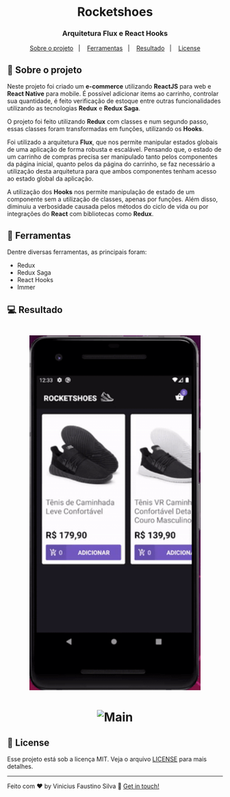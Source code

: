 <h1 align="center">
  Rocketshoes
</h1>

<h3 align="center">
  Arquitetura Flux e React Hooks
</h3>

<p align="center">
  <a href="#rocket-sobre-o-projeto">Sobre o projeto</a>&nbsp;&nbsp;&nbsp;|&nbsp;&nbsp;&nbsp;
  <a href="#wrench-ferramentas">Ferramentas</a>&nbsp;&nbsp;&nbsp;|&nbsp;&nbsp;&nbsp;
  <a href="#computer-resultado">Resultado</a>&nbsp;&nbsp;&nbsp;|&nbsp;&nbsp;&nbsp;
  <a href="#memo-license">License</a>
</p>

## :rocket: Sobre o projeto

Neste projeto foi criado um **e-commerce** utilizando **ReactJS** para web e **React Native** para mobile. É possível adicionar items ao carrinho, controlar sua quantidade, é feito verificação de estoque entre outras funcionalidades utilizando as tecnologias **Redux** e **Redux Saga**.

O projeto foi feito utilizando **Redux** com classes e num segundo passo, essas classes foram transformadas em funções, utilizando os **Hooks**.

Foi utilizado a arquitetura **Flux**, que nos permite manipular estados globais de uma aplicação de forma robusta e escalável. Pensando que, o estado de um carrinho de compras precisa ser manipulado tanto pelos componentes da página inicial, quanto pelos da página do carrinho, se faz necessário a utilização desta arquitetura para que ambos componentes tenham acesso ao estado global da aplicação.

A utilização dos **Hooks** nos permite manipulação de estado de um componente sem a utilização de classes, apenas por funções. Além disso, diminuiu a verbosidade causada pelos métodos do ciclo de vida ou por integrações do **React** com bibliotecas como **Redux**.

## :wrench: Ferramentas

Dentre diversas ferramentas, as principais foram:

- Redux
- Redux Saga
- React Hooks
- Immer

## :computer: Resultado

<h1 align="center">
  <img alt="Main" title="Main" src=".github/rocketshoes-mobile.gif" width="400px" />
</h1>

<h1 align="center">
  <img alt="Main" title="Main" src=".github/rocketshoes-web.gif" width="800px" />
</h1>

## :memo: License

Esse projeto está sob a licença MIT. Veja o arquivo [LICENSE](LICENSE.md) para mais detalhes.

---

Feito com ♥ by Vinicius Faustino Silva :wave: [Get in touch!](https://www.linkedin.com/in/vinícius-silva-019aa0165)
